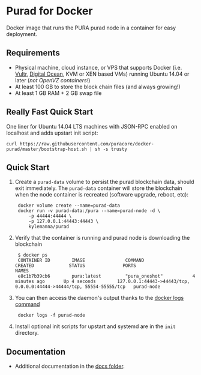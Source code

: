 Purad for Docker
===================

Docker image that runs the PURA purad node in a container for easy deployment.

Requirements
------------

* Physical machine, cloud instance, or VPS that supports Docker (i.e. [Vultr](http://bit.ly/1HngXg0), [Digital Ocean](http://bit.ly/18AykdD), KVM or XEN based VMs) running Ubuntu 14.04 or later (*not OpenVZ containers!*)
* At least 100 GB to store the block chain files (and always growing!)
* At least 1 GB RAM + 2 GB swap file

Really Fast Quick Start
-----------------------

One liner for Ubuntu 14.04 LTS machines with JSON-RPC enabled on localhost and adds upstart init script:

    curl https://raw.githubusercontent.com/puracore/docker-purad/master/bootstrap-host.sh | sh -s trusty


Quick Start
-----------

1. Create a `purad-data` volume to persist the purad blockchain data, should exit immediately.  The `purad-data` container will store the blockchain when the node container is recreated (software upgrade, reboot, etc):

        docker volume create --name=purad-data
        docker run -v purad-data:/pura --name=purad-node -d \
            -p 44444:44444 \
            -p 127.0.0.1:44443:44443 \
            kylemanna/purad

2. Verify that the container is running and purad node is downloading the blockchain

        $ docker ps
        CONTAINER ID        IMAGE               COMMAND                  CREATED             STATUS              PORTS                                                                   NAMES
        e8c1b7b39cb6        pura:latest         "pura_oneshot"           4 minutes ago       Up 4 seconds        127.0.0.1:44443->44443/tcp, 0.0.0.0:44444->44444/tcp, 55554-55555/tcp   purad-node


3. You can then access the daemon's output thanks to the [docker logs command]( https://docs.docker.com/reference/commandline/cli/#logs)

        docker logs -f purad-node

4. Install optional init scripts for upstart and systemd are in the `init` directory.


Documentation
-------------

* Additional documentation in the [docs folder](docs).